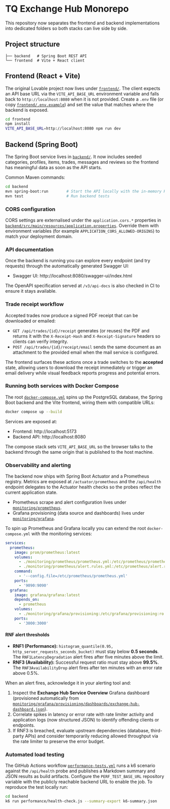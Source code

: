 # TQ Exchange Hub Monorepo

This repository now separates the frontend and backend implementations into dedicated folders so both stacks can live side by side.

## Project structure

```
├── backend   # Spring Boot REST API
└── frontend  # Vite + React client
```

## Frontend (React + Vite)

The original Lovable project now lives under [`frontend/`](frontend/). The client expects an API base URL via the `VITE_API_BASE_URL` environment variable and falls back to `http://localhost:8080` when it is not provided. Create a `.env` file (or copy [`frontend/.env.example`](frontend/.env.example)) and set the value that matches where the backend is exposed.

```bash
cd frontend
npm install
VITE_API_BASE_URL=http://localhost:8080 npm run dev
```

## Backend (Spring Boot)

The Spring Boot service lives in [`backend/`](backend/). It now includes seeded categories, profiles, items, trades, messages and reviews so the frontend has meaningful data as soon as the API starts.

Common Maven commands:

```bash
cd backend
mvn spring-boot:run        # Start the API locally with the in-memory H2 database
mvn test                   # Run backend tests
```

### CORS configuration

CORS settings are externalised under the `application.cors.*` properties in [`backend/src/main/resources/application.properties`](backend/src/main/resources/application.properties). Override them with environment variables (for example `APPLICATION_CORS_ALLOWED-ORIGINS`) to match your deployment domain.

### API documentation

Once the backend is running you can explore every endpoint (and try requests) through the automatically generated Swagger UI:

- Swagger UI: http://localhost:8080/swagger-ui/index.html

The OpenAPI specification served at `/v3/api-docs` is also checked in CI to ensure it stays available.

### Trade receipt workflow

Accepted trades now produce a signed PDF receipt that can be downloaded or emailed:

- `GET /api/trades/{id}/receipt` generates (or reuses) the PDF and returns it with the `X-Receipt-Hash`
  and `X-Receipt-Signature` headers so clients can verify integrity.
- `POST /api/trades/{id}/receipt/email` sends the same document as an attachment to the provided email
  when the mail service is configured.

The frontend surfaces these actions once a trade switches to the **accepted** state, allowing users to
download the receipt immediately or trigger an email delivery while visual feedback reports progress and
potential errors.

### Running both services with Docker Compose

The root [`docker-compose.yml`](docker-compose.yml) spins up the PostgreSQL database, the Spring Boot backend and the Vite frontend, wiring them with compatible URLs:

```bash
docker compose up --build
```

Services are exposed at:

- Frontend: http://localhost:5173
- Backend API: http://localhost:8080

The compose stack sets `VITE_API_BASE_URL` so the browser talks to the backend through the same origin that is published to the host machine.

### Observability and alerting

The backend now ships with Spring Boot Actuator and a Prometheus registry. Metrics are exposed at
`/actuator/prometheus` and the `/api/health` endpoint delegates to the Actuator health checks so the probes reflect the current
application state.

- Prometheus scrape and alert configuration lives under [`monitoring/prometheus`](monitoring/prometheus).
- Grafana provisioning (data source and dashboards) lives under [`monitoring/grafana`](monitoring/grafana).

To spin up Prometheus and Grafana locally you can extend the root `docker-compose.yml` with the monitoring services:

```yaml
services:
  prometheus:
    image: prom/prometheus:latest
    volumes:
      - ./monitoring/prometheus/prometheus.yml:/etc/prometheus/prometheus.yml:ro
      - ./monitoring/prometheus/alert.rules.yml:/etc/prometheus/alert.rules.yml:ro
    command:
      - '--config.file=/etc/prometheus/prometheus.yml'
    ports:
      - '9090:9090'
  grafana:
    image: grafana/grafana:latest
    depends_on:
      - prometheus
    volumes:
      - ./monitoring/grafana/provisioning:/etc/grafana/provisioning:ro
    ports:
      - '3000:3000'
```

#### RNF alert thresholds

- **RNF1 (Performance):** `histogram_quantile(0.95, http_server_requests_seconds_bucket)` must stay below **0.5 seconds**. The
  `RNF1LatencyDegradation` alert fires after five minutes above the limit.
- **RNF3 (Availability):** Successful request ratio must stay above **99.5%**. The `RNF3AvailabilityDrop` alert fires after
  ten minutes with an error rate above 0.5%.

When an alert fires, acknowledge it in your alerting tool and:

1. Inspect the **Exchange Hub Service Overview** Grafana dashboard (provisioned automatically from
   [`monitoring/grafana/provisioning/dashboards/exchange-hub-dashboard.json`](monitoring/grafana/provisioning/dashboards/exchange-hub-dashboard.json)).
2. Correlate spikes in latency or error rate with rate limiter activity and application logs (now structured JSON) to identify
   offending clients or endpoints.
3. If RNF3 is breached, evaluate upstream dependencies (database, third-party APIs) and consider temporarily reducing allowed
   throughput via the rate limiter to preserve the error budget.

### Automated load testing

The GitHub Actions workflow [`performance-tests.yml`](.github/workflows/performance-tests.yml) runs a k6 scenario against the
`/api/health` probe and publishes a Markdown summary and JSON results as build artifacts. Configure the
`PERF_TEST_BASE_URL` repository variable with the publicly reachable backend URL to enable the job. To reproduce the test
locally run:

```bash
cd backend
k6 run performance/health-check.js --summary-export k6-summary.json
```

